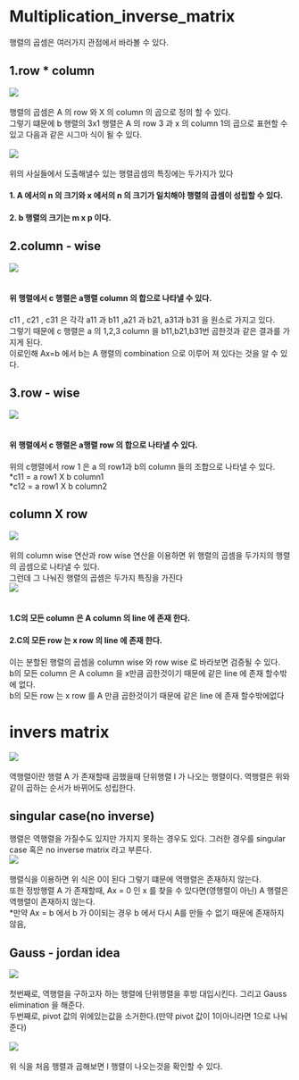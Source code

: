# Multiplication_inverse_matrix
행렬의 곱셈은 여러가지 관점에서 바라볼 수 있다.<br>
## 1.row * column
<img src="https://user-images.githubusercontent.com/53939100/75216756-665aca80-57d8-11ea-9bdd-6b8c60e361b9.png"></img><br><br>
행렬의 곱셈은 A 의 row 와 X 의 column 의 곱으로 정의 할 수 있다.<br>
그렇기 떄문에 b 행렬의 3x1 행렬은 A 의 row 3 과 x 의 column 1의 곱으로 표현할 수 있고 다음과 같은 시그마 식이 될 수 있다.<br><br>
<img src="https://user-images.githubusercontent.com/53939100/75217189-9fe00580-57d9-11ea-8e2a-9e62de51b684.png"></img><br><br>
위의 사실들에서 도출해낼수 있는 행렬곱셈의 특징에는 두가지가 있다
#### 1. A 에서의 n 의 크기와 x 에서의 n 의 크기가 일치해야 행렬의 곱셈이 성립할 수 있다.
#### 2. b 행렬의 크기는 m x p 이다.

## 2.column - wise
<img src="https://user-images.githubusercontent.com/53939100/75218021-3d3c3900-57dc-11ea-936b-5fc532542a21.png"></img><br><br>
#### 위 행렬에서 c 행렬은 a행렬 column 의 합으로 나타낼 수 있다.<br>
c11 , c21 , c31 은 각각 a11 과 b11 ,a21 과 b21, a31과 b31 을 원소로 가지고 있다.<br>
그렇기 때문에 c 행렬은 a 의 1,2,3 column 을 b11,b21,b31번 곱한것과 같은 결과를 가지게 된다.<br>
이로인해 Ax=b 에서 b는 A 행렬의 combination 으로 이루어 져 있다는 것을 알 수 있다.

## 3.row - wise
<img src="https://user-images.githubusercontent.com/53939100/75218870-a624b080-57de-11ea-8cf1-2bd1a1ba7c74.png"></img><br><br>
#### 위 행렬에서 c 행렬은 a행렬 row 의 합으로 나타낼 수 있다.<br>
위의 c행렬에서 row 1 은 a 의 row1과 b의 column 들의 조합으로 나타낼 수 있다.<br>
*c11 = a row1 X b column1<br>
*c12 = a row1 X b column2<br>

## column X row
<img src="https://user-images.githubusercontent.com/53939100/75221055-30bbde80-57e4-11ea-8c5d-af3d7f08f496.png"></img><br><br>
위의 column wise 연산과 row wise 연산을 이용하면 위 행렬의 곱셈을 두가지의 행렬의 곱셈으로 나타낼 수 있다.<br>
그런데 그 나눠진 행렬의 곱셈은 두가지 특징을 가진다<br>
<img src='https://user-images.githubusercontent.com/53939100/75221474-454ca680-57e5-11ea-83da-4c1cd4fd5a77.png'></img><br><br>
#### 1.C의 모든 column 은 A column 의 line 에 존재 한다.
#### 2.C의 모든 row 는 x row 의 line 에 존재 한다.
이는 분할된 행렬의 곱셈을 column wise 와 row wise 로 바라보면 검증될 수 있다.<br>
b의 모든 column 은 A column 을 x만큼 곱한것이기 때문에 같은 line 에 존재 할수밖에 없다.<br>
b의 모든 row 는 x row 를 A 만큼 곱한것이기 때문에 같은 line 에 존재 할수밖에없다<br>

# invers matrix
<img src="https://user-images.githubusercontent.com/53939100/75316591-20ba0280-58a9-11ea-9e0e-aa1dd56549f9.png"></img><br><br>
역행렬이란 행렬 A 가 존재할때 곱했을때 단위행렬 I 가 나오는 행렬이다. 역행렬은 위와같이 곱하는 순서가 바뀌어도 성립한다.<br>

## singular case(no inverse)
행렬은 역행렬을 가질수도 있지만 가지지 못하는 경우도 있다. 그러한 경우를 singular case 혹은 no inverse matrix 라고 부른다.<br>
<img src="https://user-images.githubusercontent.com/53939100/75316862-d422f700-58a9-11ea-9b17-6b2dc3d07ae7.png"></img><br><br>
행렬식을 이용하면 위 식은 0이 된다 그렇기 떄문에 역행렬은 존재하지 않는다.<br>
또한 정방행렬 A 가 존재할때, Ax = 0 인 x 를 찾을 수 있다면(영행렬이 아닌) A 행렬은 역행렬이 존재하지 않는다.<br>
*만약 Ax = b 에서 b 가 0이되는 경우 b 에서 다시 A를 만들 수 없기 때문에 존재하지 않음,

## Gauss - jordan idea
<img src="https://user-images.githubusercontent.com/53939100/75318658-409ff500-58ae-11ea-93fa-927524be2cfd.png"></img><br><br>
첫번째로, 역행렬을 구하고자 하는 행렬에 단위행렬을 후방 대입시킨다. 그리고 Gauss elimination 을 해준다.<br>
두번째로, pivot 값의 위에있는값을 소거한다.(만약 pivot 값이 1이아니라면 1으로 나눠준다)<br><br>
<img src="https://user-images.githubusercontent.com/53939100/75319140-6974ba00-58af-11ea-96a1-602cef2701de.png"></img><br><br> 위 식을 처음 행렬과 곱해보면 I 행렬이 나오는것을 확인할 수 있다.<br>







